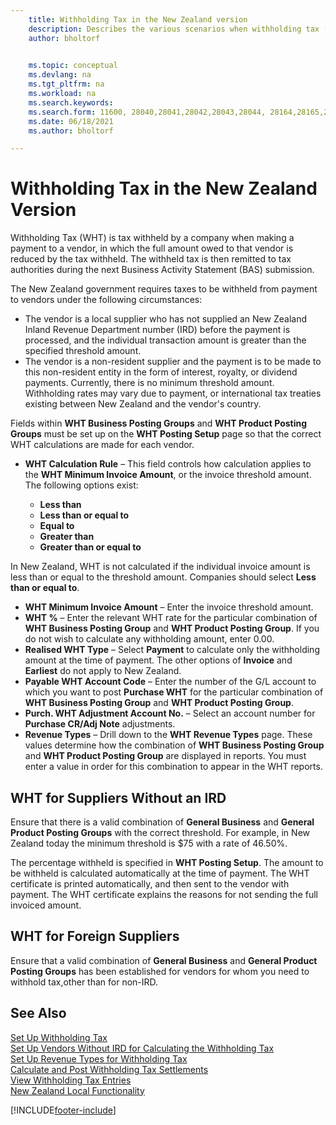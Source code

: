 ```yaml
---
    title: Withholding Tax in the New Zealand version
    description: Describes the various scenarios when withholding tax (WHT) occurs and how to address it in New Zealand.
    author: bholtorf

    
    ms.topic: conceptual
    ms.devlang: na
    ms.tgt_pltfrm: na
    ms.workload: na
    ms.search.keywords:
    ms.search.form: 11600, 28040,28041,28042,28043,28044, 28164,28165,28166,28167
    ms.date: 06/18/2021
    ms.author: bholtorf

---
```

# Withholding Tax in the New Zealand Version

Withholding Tax (WHT) is tax withheld by a company when making a payment to a vendor, in which the full amount owed to that vendor is reduced by the tax withheld. The withheld tax is then remitted to tax authorities during the next Business Activity Statement (BAS) submission.  

The New Zealand government requires taxes to be withheld from payment to vendors under the following circumstances:  

* The vendor is a local supplier who has not supplied an New Zealand Inland Revenue Department number (IRD) before the payment is processed, and the individual transaction amount is greater than the specified threshold amount.  
* The vendor is a non-resident supplier and the payment is to be made to this non-resident entity in the form of interest, royalty, or dividend payments. Currently, there is no minimum threshold amount. Withholding rates may vary due to payment, or international tax treaties existing between New Zealand and the vendor's country.  

Fields within **WHT Business Posting Groups** and **WHT Product Posting Groups** must be set up on the **WHT Posting Setup** page so that the correct WHT calculations are made for each vendor.  

* **WHT Calculation Rule** – This field controls how calculation applies to the **WHT Minimum Invoice Amount**, or the invoice threshold amount. The following options exist:  

    - **Less than**  
    - **Less than or equal to**  
    - **Equal to**  
    - **Greater than**  
    - **Greater than or equal to**  

In New Zealand, WHT is not calculated if the individual invoice amount is less than or equal to the threshold amount. Companies should select **Less than or equal to**.  

* **WHT Minimum Invoice Amount** – Enter the invoice threshold amount.  
* **WHT %** – Enter the relevant WHT rate for the particular combination of **WHT Business Posting Group** and **WHT Product Posting Group**. If you do not wish to calculate any withholding amount, enter 0.00.  
* **Realised WHT Type** – Select **Payment** to calculate only the withholding amount at the time of payment. The other options of **Invoice** and **Earliest** do not apply to New Zealand.  
* **Payable WHT Account Code** – Enter the number of the G/L account to which you want to post **Purchase WHT** for the particular combination of **WHT Business Posting Group** and **WHT Product Posting Group**.  
* **Purch. WHT Adjustment Account No.** – Select an account number for **Purchase CR/Adj Note** adjustments.  
* **Revenue Types** – Drill down to the **WHT Revenue Types** page. These values determine how the combination of **WHT Business Posting Group** and **WHT Product Posting Group** are displayed in reports. You must enter a value in order for this combination to appear in the WHT reports.  

## WHT for Suppliers Without an IRD  
Ensure that there is a valid combination of **General Business** and **General Product Posting Groups** with the correct threshold. For example, in New Zealand today the minimum threshold is $75 with a rate of 46.50%.  

The percentage withheld is specified in **WHT Posting Setup**. The amount to be withheld is calculated automatically at the time of payment. The WHT certificate is printed automatically, and then sent to the vendor with payment. The WHT certificate explains the reasons for not sending the full invoiced amount.  

## WHT for Foreign Suppliers  
Ensure that a valid combination of **General Business** and **General Product Posting Groups** has been established for vendors for whom you need to withhold tax,other than for non-IRD.  

## See Also  
[Set Up Withholding Tax](how-to-set-up-withholding-tax.md)   
[Set Up Vendors Without IRD for Calculating the Withholding Tax](how-to-set-up-vendors-without-abn-for-calculating-the-withholding-tax.md)   
[Set Up Revenue Types for Withholding Tax](how-to-set-up-revenue-types-for-withholding-tax.md)   
[Calculate and Post Withholding Tax Settlements](how-to-calculate-and-post-withholding-tax-settlements.md)   
[View Withholding Tax Entries](how-to-view-withholding-tax-entries.md)   
[New Zealand Local Functionality](new-zealand-local-functionality.md)


[!INCLUDE[footer-include](../../includes/footer-banner.md)]